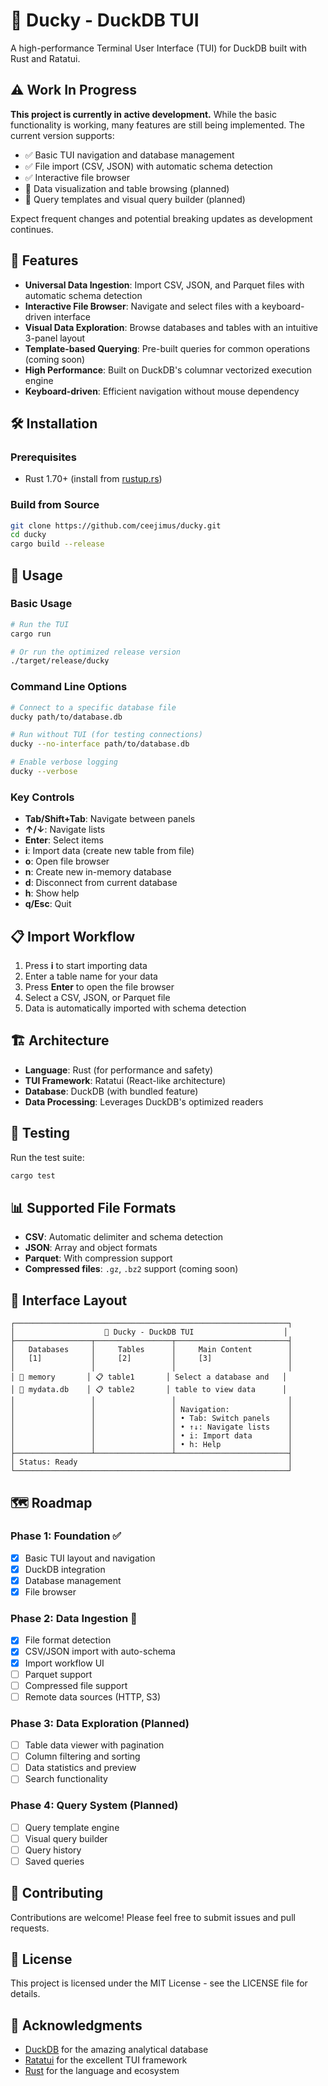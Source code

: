 # 🦆 Ducky - DuckDB TUI

A high-performance Terminal User Interface (TUI) for DuckDB built with Rust and Ratatui.

## ⚠️ Work In Progress

**This project is currently in active development.** While the basic functionality is working, many features are still being implemented. The current version supports:

- ✅ Basic TUI navigation and database management
- ✅ File import (CSV, JSON) with automatic schema detection
- ✅ Interactive file browser
- 🚧 Data visualization and table browsing (planned)
- 🚧 Query templates and visual query builder (planned)

Expect frequent changes and potential breaking updates as development continues.

## 🚀 Features

- **Universal Data Ingestion**: Import CSV, JSON, and Parquet files with automatic schema detection
- **Interactive File Browser**: Navigate and select files with a keyboard-driven interface
- **Visual Data Exploration**: Browse databases and tables with an intuitive 3-panel layout
- **Template-based Querying**: Pre-built queries for common operations (coming soon)
- **High Performance**: Built on DuckDB's columnar vectorized execution engine
- **Keyboard-driven**: Efficient navigation without mouse dependency

## 🛠️ Installation

### Prerequisites

- Rust 1.70+ (install from [rustup.rs](https://rustup.rs/))

### Build from Source

```bash
git clone https://github.com/ceejimus/ducky.git
cd ducky
cargo build --release
```

## 🎯 Usage

### Basic Usage

```bash
# Run the TUI
cargo run

# Or run the optimized release version
./target/release/ducky
```

### Command Line Options

```bash
# Connect to a specific database file
ducky path/to/database.db

# Run without TUI (for testing connections)
ducky --no-interface path/to/database.db

# Enable verbose logging
ducky --verbose
```

### Key Controls

- **Tab/Shift+Tab**: Navigate between panels
- **↑/↓**: Navigate lists
- **Enter**: Select items
- **i**: Import data (create new table from file)
- **o**: Open file browser
- **n**: Create new in-memory database
- **d**: Disconnect from current database
- **h**: Show help
- **q/Esc**: Quit

## 📋 Import Workflow

1. Press **i** to start importing data
2. Enter a table name for your data
3. Press **Enter** to open the file browser
4. Select a CSV, JSON, or Parquet file
5. Data is automatically imported with schema detection

## 🏗️ Architecture

- **Language**: Rust (for performance and safety)
- **TUI Framework**: Ratatui (React-like architecture)
- **Database**: DuckDB (with bundled feature)
- **Data Processing**: Leverages DuckDB's optimized readers

## 🧪 Testing

Run the test suite:

```bash
cargo test
```

## 📊 Supported File Formats

- **CSV**: Automatic delimiter and schema detection
- **JSON**: Array and object formats
- **Parquet**: With compression support
- **Compressed files**: `.gz`, `.bz2` support (coming soon)

## 🎨 Interface Layout

```
┌─────────────────────────────────────────────────────────────┐
│                    🦆 Ducky - DuckDB TUI                    │
├─────────────────┬─────────────────┬─────────────────────────┤
│   Databases     │     Tables      │     Main Content        │
│   [1]           │     [2]         │     [3]                 │
│                 │                 │                         │
│ 🧠 memory       │ 📋 table1       │ Select a database and   │
│ 💾 mydata.db    │ 📋 table2       │ table to view data      │
│                 │                 │                         │
│                 │                 │ Navigation:             │
│                 │                 │ • Tab: Switch panels    │
│                 │                 │ • ↑↓: Navigate lists    │
│                 │                 │ • i: Import data        │
│                 │                 │ • h: Help               │
├─────────────────┴─────────────────┴─────────────────────────┤
│ Status: Ready                                               │
└─────────────────────────────────────────────────────────────┘
```

## 🗺️ Roadmap

### Phase 1: Foundation ✅
- [x] Basic TUI layout and navigation
- [x] DuckDB integration
- [x] Database management
- [x] File browser

### Phase 2: Data Ingestion 🚧
- [x] File format detection
- [x] CSV/JSON import with auto-schema
- [x] Import workflow UI
- [ ] Parquet support
- [ ] Compressed file support
- [ ] Remote data sources (HTTP, S3)

### Phase 3: Data Exploration (Planned)
- [ ] Table data viewer with pagination
- [ ] Column filtering and sorting
- [ ] Data statistics and preview
- [ ] Search functionality

### Phase 4: Query System (Planned)
- [ ] Query template engine
- [ ] Visual query builder
- [ ] Query history
- [ ] Saved queries

## 🤝 Contributing

Contributions are welcome! Please feel free to submit issues and pull requests.

## 📄 License

This project is licensed under the MIT License - see the LICENSE file for details.

## 🙏 Acknowledgments

- [DuckDB](https://duckdb.org/) for the amazing analytical database
- [Ratatui](https://ratatui.rs/) for the excellent TUI framework
- [Rust](https://www.rust-lang.org/) for the language and ecosystem